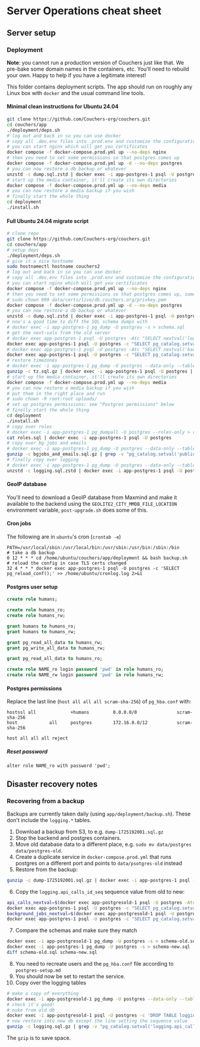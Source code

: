 # Server Operations cheat sheet


## Server setup


### Deployment

**Note**: you cannot run a production version of Couchers just like that. We pre-bake some domain names in the containers, etc. You'll need to rebuild your own. Happy to help if you have a legitimate interest!

This folder contains deployment scripts. The app should run on roughly any Linux box with `docker` and the usual command line tools.

#### Minimal clean instructions for Ubuntu 24.04

```sh
git clone https://github.com/Couchers-org/couchers.git
cd couchers/app
./deployment/deps.sh
# log out and back in so you can use docker
# copy all .dev.env files into .prod.env and customize the configuration
# you can start nginx which will get you certificates
docker compose -f docker-compose.prod.yml up --no-deps nginx
# then you need to set some permissions so that postgres comes up
docker compose -f docker-compose.prod.yml up -d --no-deps postgres
# you can now restore a db backup or whatever
unzstd -c dump.sql.zstd | docker exec -i app-postgres-1 psql -U postgres | tee restore.log
# start up the media container, it'll create its own directories
docker compose -f docker-compose.prod.yml up --no-deps media
# you can now restore a media backup if you wish
# finally start the whole thing
cd deployment
./install.sh
```

#### Full Ubuntu 24.04 migrate script

```sh
# clone repo
git clone https://github.com/Couchers-org/couchers.git
cd couchers/app
# setup deps
./deployment/deps.sh
# give it a nice hostname
sudo hostnamectl hostname couchers2
# log out and back in so you can use docker
# copy all .dev.env files into .prod.env and customize the configuration
# you can start nginx which will get you certificates
docker compose -f docker-compose.prod.yml up --no-deps nginx
# then you need to set some permissions so that postgres comes up, something like:
# sudo chown 999 data/certs/live/db.couchers.org/privkey.pem
docker compose -f docker-compose.prod.yml up -d --no-deps postgres
# you can now restore a db backup or whatever
unzstd -c dump.sql.zstd | docker exec -i app-postgres-1 psql -U postgres | tee restore.log
# now's a good time to diff the SQL schema dumps with
# docker exec -i app-postgres-1 pg_dump -U postgres -s > schema.sql
# get the next-vals from the old server
# docker exec app-postgres-1 psql -U postgres -Atc "SELECT nextval('logging.api_calls_id_seq');"
docker exec app-postgres-1 psql -U postgres -c "SELECT pg_catalog.setval('logging.api_calls_id_seq', LOGGING_SEQ, true);"
# docker exec app-postgres-1 psql -U postgres -Atc "SELECT nextval('background_jobs_id_seq');"
docker exec app-postgres-1 psql -U postgres -c "SELECT pg_catalog.setval('background_jobs_id_seq', BG_JOBS_SEQ, true);"
# restore timezones
# docker exec -i app-postgres-1 pg_dump -U postgres --data-only --table='timezone_areas' | gzip > tz.sql.gz
gunzip -c tz.sql.gz | docker exec -i app-postgres-1 psql -U postgres | tee tz-restore.log
# start up the media container, it'll create its own directories
docker compose -f docker-compose.prod.yml up --no-deps media
# you can now restore a media backup if you wish
# put them in the right place and run
# sudo chown -R root:root uploads/
# set up postgres permissions: see "Postgres permissions" below
# finally start the whole thing
cd deployment
./install.sh
# copy over roles
# docker exec -i app-postgres-1 pg_dumpall -U postgres --roles-only > roles.sql
cat roles.sql | docker exec -i app-postgres-1 psql -U postgres
# copy over bg jobs and emails
# docker exec -i app-postgres-1 pg_dump -U postgres --data-only --table='background_jobs' --table='emails' | gzip > bgjobs_and_emails.sql.gz
gunzip -c bgjobs_and_emails.sql.gz | grep -v "pg_catalog.setval('public.background_jobs_id_seq'," | docker exec -i app-postgres-1 psql -U postgres
# finally copy over logging
# docker exec -i app-postgres-1 pg_dump -U postgres --data-only --table='logging.*' | zstd -11 > logging.sql.zstd
unzstd -c logging.sql.zstd | docker exec -i app-postgres-1 psql -U postgres | tee restore-logging.log
```

#### GeoIP database

You'll need to download a GeoIP database from Maxmind and make it available to the backend using the `GEOLITE2_CITY_MMDB_FILE_LOCATION` environment variable, `post-upgrade.sh` does some of this.


#### Cron jobs

The following are in `ubuntu`'s cron (`crontab -e`)

```
PATH=/usr/local/sbin:/usr/local/bin:/usr/sbin:/usr/bin:/sbin:/bin
# take a db backup
0 12 * * * cd /home/ubuntu/couchers/app/deployment && bash backup.sh
# reload the config in case TLS certs changed
32 4 * * * docker exec app-postgres-1 psql -U postgres -c 'SELECT pg_reload_conf();' >> /home/ubuntu/cronlog.log 2>&1
```

#### Postgres user setup

```sql
create role humans;

create role humans_ro;
create role humans_rw;

grant humans to humans_ro;
grant humans to humans_rw;

grant pg_read_all_data to humans_rw;
grant pg_write_all_data to humans_rw;

grant pg_read_all_data to humans_ro;

create role NAME_ro login password 'pwd' in role humans_ro;
create role NAME_rw login password 'pwd' in role humans_rw;
```

#### Postgres permissions

Replace the last line (`host all all all scram-sha-256`) of `pg_hba.conf` with:

```
hostssl all             +humans         0.0.0.0/0               scram-sha-256
host            all     postgres        172.16.0.0/12           scram-sha-256

host all all all reject
```

##### Reset password

```
alter role NAME_ro with password 'pwd';
```


## Disaster recovery notes


### Recovering from a backup

Backups are currently taken daily (using `app/deployment/backup.sh`). These don't include the `logging.*` tables.

1. Download a backup from S3, to e.g. `dump-1725192001.sql.gz`
2. Stop the backend and postgres containers.
3. Move old database data to a different place, e.g. `sudo mv data/postgres data/postgres-old`.
4. Create a duplicate service in `docker-compose.prod.yml` that runs postgres on a different port and points to `data/psotgres-old` instead
5. Restore from the backup:

```sh
gunzip -c dump-1725192001.sql.gz | docker exec -i app-postgres-1 psql -U postgres | tee restore.log
```

6. Copy the `logging.api_calls_id_seq` sequence value from old to new:

```sh
api_calls_nextval=$(docker exec app-postgresold-1 psql -U postgres -Atc "SELECT nextval('logging.api_calls_id_seq');")
docker exec app-postgres-1 psql -U postgres -c "SELECT pg_catalog.setval('logging.api_calls_id_seq', $api_calls_nextval, true);"
background_jobs_nextval=$(docker exec app-postgresold-1 psql -U postgres -Atc "SELECT nextval('background_jobs_id_seq');")
docker exec app-postgres-1 psql -U postgres -c "SELECT pg_catalog.setval('background_jobs_id_seq', $background_jobs_nextval, true);"
```

7. Compare the schemas and make sure they match

```sh
docker exec -i app-postgresold-1 pg_dump -U postgres -s > schema-old.sql
docker exec -i app-postgres-1 pg_dump -U postgres -s > schema-new.sql
diff schema-old.sql schema-new.sql
```

8. You need to recreate users and the `pg_hba.conf` file according to `postgres-setup.md`
9. You should now be set to restart the service.
10. Copy over the logging tables

```sh
# make a copy of everything
docker exec -i app-postgresold-1 pg_dump -U postgres --data-only --table='logging.*' | gzip > logging.sql.gz
# check it's good!
# nuke from old db
docker exec -i app-postgresold-1 psql -U postgres -c 'DROP TABLE logging.api_calls;'
# now restore into new db except the line setting the sequence value
gunzip -c logging.sql.gz | grep -v "pg_catalog.setval('logging.api_calls_id_seq'," | docker exec -i app-postgres-1 psql -U postgres | tee restore-logging.log
```

The `gzip` is to save space.
